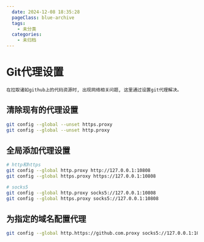 ```yaml
---
  date: 2024-12-08 18:35:28
  pageClass: blue-archive
  tags:
    - 未分类
  categories:
    - 未归档
---
```


# Git代理设置

`在拉取诸如github上的代码资源时, 出现网络相关问题, 这里通过设置git代理解决。`

## 清除现有的代理设置

```sh
git config --global --unset https.proxy
git config --global --unset http.proxy
```

## 全局添加代理设置

```sh
# http和https
git config --global http.proxy http://127.0.0.1:10808
git config --global https.proxy https://127.0.0.1:10808

# socks5
git config --global http.proxy socks5://127.0.0.1:10808
git config --global https.proxy socks5://127.0.0.1:10808
```

## 为指定的域名配置代理

```sh
git config --global http.https://github.com.proxy socks5://127.0.0.1:10808
```
